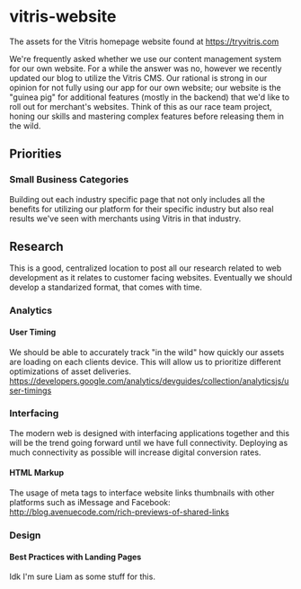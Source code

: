 # vitris-website
The assets for the Vitris homepage website found at https://tryvitris.com

We're frequently asked whether we use our content management system for our own website. For a while the answer was no, however we recently updated our blog to utilize the Vitris CMS. Our rational is strong in our opinion for not fully using our app for our own website; our website is the "guinea pig" for additional features (mostly in the backend) that we'd like to roll out for merchant's websites. Think of this as our race team project, honing our skills and mastering complex features before releasing them in the wild.

## Priorities

  ### Small Business Categories
  Building out each industry specific page that not only includes all the benefits for utilizing our platform for their specific industry but also real results we've seen with merchants using Vitris in that industry.

## Research

This is a good, centralized location to post all our research related to web development as it relates to customer facing websites. Eventually we should develop a standarized format, that comes with time.

  ### Analytics

  #### User Timing
  We should be able to accurately track "in the wild" how quickly our assets are loading on each clients device. This will allow us to prioritize different optimizations of asset deliveries.
  https://developers.google.com/analytics/devguides/collection/analyticsjs/user-timings
  
  ### Interfacing
  The modern web is designed with interfacing applications together and this will be the trend going forward until we have full connectivity. Deploying as much connectivity as possible will increase digital conversion rates.
  
  #### HTML Markup
  The usage of meta tags to interface website links thumbnails with other platforms such as iMessage and Facebook: http://blog.avenuecode.com/rich-previews-of-shared-links
  
  ### Design
  
  #### Best Practices with Landing Pages
  Idk I'm sure Liam as some stuff for this.
